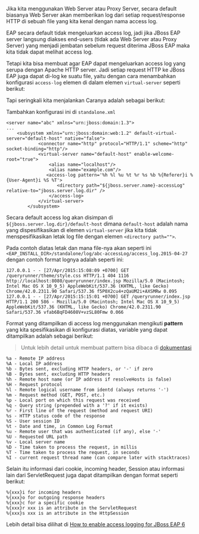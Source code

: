 Jika kita menggunakan Web Server atau Proxy Server, secara default biasanya Web Server akan memberikan log dari setiap request/response HTTP di sebuah file yang kita kenal dengan nama access log.

EAP secara default tidak mengeluarkan access log, jadi jika JBoss EAP server langsung diakses end-users (tidak ada Web Server atau Proxy Server) yang menjadi jembatan sebelum request diterima JBoss EAP maka kita tidak dapat melihat access log. 

Tetapi kita bisa membuat agar EAP dapat mengeluarkan access log yang serupa dengan Apache HTTP server. Jadi setiap request HTTP ke JBoss EAP juga dapat di-log ke suatu file, yaitu dengan cara menambahkan konfigurasi `access-log` elemen di dalam elemen `virtual-server` seperti berikut: 

 Tapi seringkali kita menjalankan 
  Caranya adalah sebagai berikut:

Tambahkan konfigurasi ini di `standalone.xml`

```
<server name="abc" xmlns="urn:jboss:domain:1.3">
...
    <subsystem xmlns="urn:jboss:domain:web:1.2" default-virtual-server="default-host" native="false">
            <connector name="http" protocol="HTTP/1.1" scheme="http" socket-binding="http"/>
            <virtual-server name="default-host" enable-welcome-root="true">
                <alias name="localhost"/>
                <alias name="example.com"/>
               <access-log pattern='%h %l %u %t %r %s %b %{Referer}i %{User-Agent}i %S %T'>
                   <directory path="${jboss.server.name}-accessLog" relative-to="jboss.server.log.dir" />
                </access-log>
            </virtual-server>
        </subsystem>
```
Secara default access log akan disimpan di `${jboss.server.log.dir}/default-host` dimana `default-host` adalah nama yang 
dispesifikasikan di elemen `virtual-server` jika kita tidak menspesifikasikan letak log file dengan elemen `<directory path="">`.

Pada contoh diatas letak dan mana file-nya akan seperti ini `<EAP_INSTALL_DIR>/standalone/log/abc-accessLog/access_log.2015-04-27` 
dengan contoh format lognya adalah seperti ini:

```
127.0.0.1 - - [27/Apr/2015:15:08:09 +0700] GET /queryrunner/theme/style.css HTTP/1.1 404 1116 http://localhost:8080/queryrunner/index.jsp Mozilla/5.0 (Macintosh; Intel Mac OS X 10_9_5) AppleWebKit/537.36 (KHTML, like Gecko) Chrome/42.0.2311.90 Safari/537.36 f5P0X2cu4+zQaUM2i+AXSMRw 0.095
127.0.0.1 - - [27/Apr/2015:15:15:01 +0700] GET /queryrunner/index.jsp HTTP/1.1 200 586 - Mozilla/5.0 (Macintosh; Intel Mac OS X 10_9_5) AppleWebKit/537.36 (KHTML, like Gecko) Chrome/42.0.2311.90 Safari/537.36 vfab6BqFD4608V+vzSL80Fmw 0.066
```

Format yang ditampilkan di access log menggunakan mengikuti __pattern__ yang kita spesifikasikan di konfigurasi diatas, variable yang dapat ditampilkan adalah sebagai berikut:

> Untuk lebih detail untuk membuat pattern bisa dibaca di [dokumentasi](http://docs.jboss.org/jbossweb/7.0.x/config/valve.html)

```
%a - Remote IP address
%A - Local IP address
%b - Bytes sent, excluding HTTP headers, or '-' if zero
%B - Bytes sent, excluding HTTP headers
%h - Remote host name (or IP address if resolveHosts is false)
%H - Request protocol
%l - Remote logical username from identd (always returns '-')
%m - Request method (GET, POST, etc.)
%p - Local port on which this request was received
%q - Query string (prepended with a '?' if it exists)
%r - First line of the request (method and request URI)
%s - HTTP status code of the response
%S - User session ID
%t - Date and time, in Common Log Format
%u - Remote user that was authenticated (if any), else '-'
%U - Requested URL path
%v - Local server name
%D - Time taken to process the request, in millis
%T - Time taken to process the request, in seconds
%I - current request thread name (can compare later with stacktraces)
```

Selain itu informasi dari cookie, incoming header,  Session atau informasi lain dari ServletRequest  juga dapat ditampilkan dengan format seperti berikut:

```
%{xxx}i for incoming headers
%{xxx}o for outgoing response headers
%{xxx}c for a specific cookie
%{xxx}r xxx is an attribute in the ServletRequest
%{xxx}s xxx is an attribute in the HttpSession
```

Lebih detail bisa dilihat di [How to enable access logging for JBoss EAP 6](https://access.redhat.com/solutions/185383)

